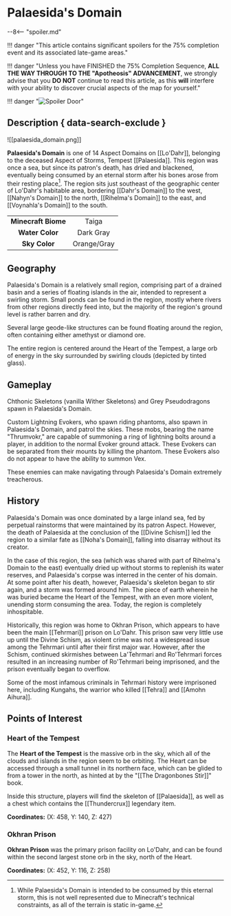 # Palaesida's Domain

--8<-- "spoiler.md"

!!! danger "This article contains significant spoilers for the 75% completion event and its associated late-game areas."

!!! danger "Unless you have FINISHED the 75% Completion Sequence, **ALL THE WAY THROUGH TO THE "Apotheosis" ADVANCEMENT**, we strongly advise that you **DO NOT** continue to read this article, as this **will** interfere with your ability to discover crucial aspects of the map for yourself."

!!! danger "![Spoiler Door](/assets/img/spoiler_door.png)"

## Description { data-search-exclude }

![[palaesida_domain.png]]

**Palaesida's Domain** is one of 14 Aspect Domains on [[Lo'Dahr]], belonging to the deceased Aspect of Storms, Tempest [[Palaesida]]. This region was once a sea, but since its patron's death, has dried and blackened, eventually being consumed by an eternal storm after his bones arose from their resting place[^1]. The region sits just southeast of the geographic center of Lo'Dahr's habitable area, bordering [[Dahr's Domain]] to the west, [[Nahyn's Domain]] to the north, [[Rihelma's Domain]] to the east, and [[Voynahla's Domain]] to the south.

|                  |                   |
|:----------------:|:-----------------:|
| **Minecraft Biome**  | Taiga  |
| **Water Color**      | Dark Gray         |
| **Sky Color**        | Orange/Gray       |

## Geography

Palaesida's Domain is a relatively small region, comprising part of a drained basin and a series of floating islands in the air, intended to represent a swirling storm. Small ponds can be found in the region, mostly where rivers from other regions directly feed into, but the majority of the region's ground level is rather barren and dry.

Several large geode-like structures can be found floating around the region, often containing either amethyst or diamond ore.

The entire region is centered around the Heart of the Tempest, a large orb of energy in the sky surrounded by swirling clouds (depicted by tinted glass).

## Gameplay

Chthonic Skeletons (vanilla Wither Skeletons) and Grey Pseudodragons spawn in Palaesida's Domain.

Custom Lightning Evokers, who spawn riding phantoms, also spawn in Palaesida's Domain, and patrol the skies. These mobs, bearing the name "Thrumvokr," are capable of summoning a ring of lightning bolts around a player, in addition to the normal Evoker ground attack. These Evokers can be separated from their mounts by killing the phantom. These Evokers also do not appear to have the ability to summon Vex.

These enemies can make navigating through Palaesida's Domain extremely treacherous.

## History

Palaesida's Domain was once dominated by a large inland sea, fed by perpetual rainstorms that were maintained by its patron Aspect. However, the death of Palaesida at the conclusion of the [[Divine Schism]] led the region to a similar fate as [[Noha's Domain]], falling into disarray without its creator.

In the case of this region, the sea (which was shared with part of Rihelma's Domain to the east) eventually dried up without storms to replenish its water reserves, and Palaesida's corpse was interred in the center of his domain. At some point after his death, however, Palaesida's skeleton began to stir again, and a storm was formed around him. The piece of earth wherein he was buried became the Heart of the Tempest, with an even more violent, unending storm consuming the area. Today, the region is completely inhospitable.

Historically, this region was home to Okhran Prison, which appears to have been the main [[Tehrmari]] prison on Lo'Dahr. This prison saw very little use up until the Divine Schism, as violent crime was not a widespread issue among the Tehrmari until after their first major war. However, after the Schism, continued skirmishes between La'Tehrmari and Ro'Tehrmari forces resulted in an increasing number of Ro'Tehrmari being imprisoned, and the prison eventually began to overflow.

Some of the most infamous criminals in Tehrmari history were imprisoned here, including Kungahs, the warrior who killed [[Tehra]] and [[Amohn Aihura]].

## Points of Interest

### Heart of the Tempest

The **Heart of the Tempest** is the massive orb in the sky, which all of the clouds and islands in the region seem to be orbiting. The Heart can be accessed through a small tunnel in its northern face, which can be glided to from a tower in the north, as hinted at by the "[[The Dragonbones Stir]]" book. 

Inside this structure, players will find the skeleton of [[Palaesida]], as well as a chest which contains the [[Thundercrux]] legendary item.

**Coordinates:** (X: 458, Y: 140, Z: 427)

### Okhran Prison

**Okhran Prison** was the primary prison facility on Lo'Dahr, and can be found within the second largest stone orb in the sky, north of the Heart.

**Coordinates:** (X: 452, Y: 116, Z: 258)

[^1]: While Palaesida's Domain is intended to be consumed by this eternal storm, this is not well represented due to Minecraft's technical constraints, as all of the terrain is static in-game.